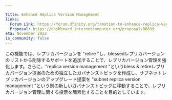 ```yaml
---

title: Enhance Replica Version Management
links:
  Forum Link: https://forum.dfinity.org/t/motion-to-enhance-replica-version-management/15307
  Proposal: https://dashboard.internetcomputer.org/proposal/80639
eta: November 2022
is_community: false
---
```

この機能では、レプリカバージョンを "retire "し、blessedレプリカバージョンのリストから削除するサポートを追加することで、レプリカバージョン管理を強化します。さらに、"replica version management "というbless & retireレプリカバージョン提案のための独立したガバナンストピックを作成し、サブネットレプリカバージョンのアップグレード提案を "subnet replica version management "という別の新しいガバナンストピックに移動することで、レプリカバージョン管理に関する投票を簡素化することを目的としています。

<!---

This feature enhances replica version management by adding support to "retire" replica versions, removing them from the list of blessed replica versions. Furthermore it aims to simplify voting on replica version management by creating a separate governance topic for bless & retire replica version proposals called "replica version management", and moves subnet replica version upgrade proposals into another new governance topic called "subnet replica version management". 

-->
